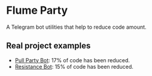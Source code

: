 # Flume Party

A Telegram bot utilities that help to reduce code amount.

## Real project examples

- [Pull Party Bot](https://github.com/pool-party/pull-party-bot): 17% of code has been reduced.
- [Resistance Bot](https://github.com/pool-party/resistance-bot): 15% of code has been reduced.
